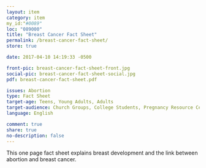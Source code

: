 ```yaml
---
layout: item
category: item
my_id:"#0089"
loc: "089000"
title: "Breast Cancer Fact Sheet"
permalink: /breast-cancer-fact-sheet/
store: true

date: 2017-04-10 14:19:33 -0500

front-pic: breast-cancer-fact-sheet-front.jpg
social-pic: breast-cancer-fact-sheet-social.jpg
pdf: breast-cancer-fact-sheet.pdf

issues: Abortion
type: Fact Sheet
target-age: Teens, Young Adults, Adults
target-audience: Church Groups, College Students, Pregnancy Resource Center, Pro-life Organizations, Sidewalk Counselors
language: English

comment: true
share: true
no-description: false
---
```

This one page fact sheet explains breast development and the link between abortion and breast cancer.